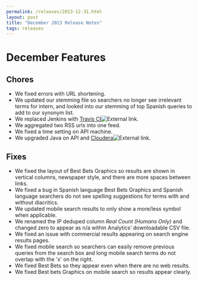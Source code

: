 ```yaml
---
permalink: /releases/2013-12-31.html
layout: post
title: "December 2013 Release Notes"
tags: releases
---
```

# December Features

## Chores

* We fixed errors with URL shortening.
* We updated our stemming file so searchers no longer see irrelevant terms for intern, and looked into our stemming of top Spanish queries to add to our synonym list.
* We replaced Jenkins with [Travis CI](https://travis-ci.org/)![External link](https://9fddeb862c037f6d2190-f1564c64756a8cfee25b6b19953b1d23.ssl.cf2.rackcdn.com/external_link.gif).
* We aggregated two RSS urls into one feed.
* We fixed a time setting on API machine.
* We upgraded Java on API and [Cloudera](http://www.cloudera.com/content/cloudera/en/home.html)![External link](https://9fddeb862c037f6d2190-f1564c64756a8cfee25b6b19953b1d23.ssl.cf2.rackcdn.com/external_link.gif).


## Fixes

* We fixed the layout of Best Bets Graphics so results are shown in vertical columns, newspaper style, and there are more spaces between links.
* We fixed a bug in Spanish language Best Bets Graphics and Spanish language searchers do not see spelling suggestions for terms with and without diacritics.
* We updated mobile search results to only show a more/less symbol when applicable.
* We renamed the IP deduped column <i>Real Count (Humans Only)</i> and changed zero to appear as n/a within Analytics’ downloadable CSV file.
* We fixed an issue with commercial results appearing on search engine results pages.
* We fixed mobile search so searchers can easily remove previous queries from the search box and long mobile search terms do not overlap with the 'x' on the right.
* We fixed Best Bets so they appear even when there are no web results.
* We fixed Best bets Graphics on mobile search so results appear clearly.
